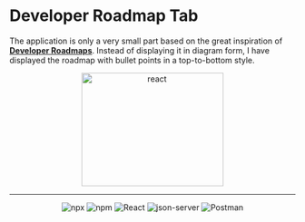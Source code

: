 # Developer Roadmap Tab
The application is only a very small part based on the great inspiration of [**Developer Roadmaps**](https://roadmap.sh/). Instead of displaying it in diagram form, I have displayed the roadmap with bullet points in a top-to-bottom style.

<div align="center">

<img src="https://upload.wikimedia.org/wikipedia/commons/thumb/a/a7/React-icon.svg/2300px-React-icon.svg.png" alt="react" width="250" height="200">

<hr>

![npx](https://badgen.net/badge/npx/9.6.7?labelColor=blue&color=black)
![npm](https://badgen.net/badge/npm/9.6.7?labelColor=blue&color=black)
![React](https://badgen.net/badge/React/18.2.0?labelColor=blue&color=black)
![json-server](https://badgen.net/badge/json-server/%5E0.17.3?labelColor=blue&color=black)
![Postman](https://badgen.net/badge/Postman/v10.17.4?labelColor=blue&color=black)

</div>
